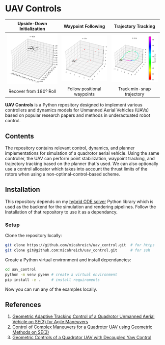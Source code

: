 # UAV Controls 

| Upside-Down Initialization | Waypoint Following | Trajectory Tracking |
|:-------:|:-------:|:-------:|
| ![](docs/geometric_control/upside_down_test.gif) | ![](docs/geometric_control/waypoint_test.gif) | ![](docs/geometric_control/polynomial_test.gif) |
| Recover from 180º Roll | Follow positional waypoints | Track min-snap trajectory |

**UAV Controls** is a Python repository designed to implement various controllers and dynamics models for Unmanned Aerial Vehicles (UAVs) based on popular research papers and methods in underactuated robot control. 

## Contents
The repository contains relevant control, dynamics, and planner implementations for simulation of a quadrotor aerial vehicle. Using the same controller, the UAV can perform point stabilization, waypoint tracking, and trajectory tracking based on the planner that's used. We can also optionally use a control allocator which takes into account the thrust limits of the rotors when using a non-optimal-control-based scheme. 

## Installation

This repository depends on my [hybrid ODE solver](https://github.com/micahreich/hybrid_ode_sim/tree/main) Python library which is used as the backend for the simulation and rendering pipelines. Follow the Installation of that repository to use it as a dependancy. 

### Setup

Clone the repository locally:

```bash
git clone https://github.com/micahreich/uav_control.git  # for https
git clone git@github.com:micahreich/uav_control.git      # for ssh
```

Create a Python virtual environment and install dependancies:
```bash
cd uav_control                  
python -m venv pyenv # create a virtual environment
pip install -e .     # install requirements
```

Now you can run any of the examples locally.

## References
1. [Geometric Adaptive Tracking Control of a Quadrotor Unmanned Aerial Vehicle on SE(3) for Agile Maneuvers](https://arxiv.org/abs/1411.2986)
2. [Control of Complex Maneuvers for a Quadrotor UAV using Geometric Methods on SE(3)](https://arxiv.org/abs/1003.2005)
3. [Geometric Controls of a Quadrotor UAV with Decoupled Yaw Control](https://ieeexplore.ieee.org/document/8815189)